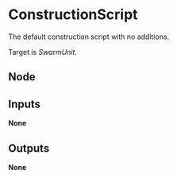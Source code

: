 # ConstructionScript
The default construction script with no additions.  

Target is *SwarmUnit*.  

## Node

## Inputs
**None**

## Outputs
**None**